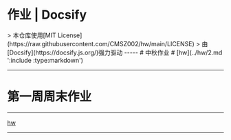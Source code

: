 <h1> 作业 | Docsify </h1>
> 本仓库使用[MIT License](https://raw.githubusercontent.com/CMSZ002/hw/main/LICENSE)  
> 由[Docsify](https://docsify.js.org/)强力驱动
-----
# 中秋作业 #
[hw](../hw/2.md ':include :type:markdown')

-----
# 第一周周末作业 #
-----
[hw](../hw/1.md ':include :type=markdown')

-----
